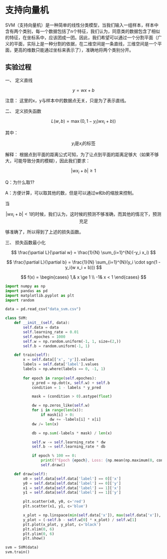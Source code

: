 # 支持向量机
SVM（支持向量机）是一种简单的线性分类模型，当我们输入一组样本，样本中含有两个类别，每一个数据包括了n个特征，我们认为，同意类的数据包含了相似的特征，在坐标系中，应该团成一团。因此，我们希望可以通过一个分割平面（广义的平面，实际上是一种分割的依据，在二维空间是一条直线，三维空间是一个平面，更高的维数只能通过坐标来表示了），准确地将两个类别分开。

## 实验过程
一、 定义直线

$$
y = w x + b 
$$

注意：
这里的x，y与样本中的数据点无关，只是为了表示直线。

二、 定义损失函数

$$
L(w,b) = \max(0 , 1 - y_i(w x_i + b))
$$


其中：

$$
y_i \text{是}x_i\text{的标签}
$$

解释：
根据点到平面的距离公式可知，为了让点到平面的距离足够大（如果不够大，可能导致分类的模糊），因此我们要求：

$$
|w x_i + b| \ge 1
$$

Q：为什么取1? 

A：方便计算，可以取其他的数，但是可以通过w和b的缩放来控制。

当

$$
|w x_i + b| < 1 \text{的时候，我们认为，这时候的预测不够准确，而其他的情况下，预测充足}
$$

够准确了，所以得到了上述的损失函数。

三、 损失函数最小化

$$
\frac{\partial L}{\partial w} = \frac{1}{N} \sum_{i=1}^{N}(-y_i x_i) 
$$

$$
\frac{\partial L}{\partial b} = \frac{1}{N} \sum_{i=1}^{N}(y_i \cdot sgn(1 - y_i(w x_i + b))) 
$$

$$
f(x) = 
\begin{cases}
1,& x \ge 1 \\
-1& x < 1
\end{cases}
$$

```python
import numpy as np
import pandas as pd
import matplotlib.pyplot as plt
import random

data = pd.read_csv("data_svm.csv")

class SVM:
    def __init__(self, data):
        self.data = data
        self.learning_rate = 0.01
        self.epoches = 1000
        self.w = np.random.uniform(-1, 1, size=(2,))  
        self.b = random.uniform(-1, 1)

    def train(self):
        x = self.data[['x', 'y']].values  
        labels = self.data['label'].values
        labels = np.where(labels == 0, -1, 1)
        
        for epoch in range(self.epoches):
            y_pred = np.dot(x, self.w) + self.b
            condition = 1 - labels * y_pred

            mask = (condition > 0).astype(float)

            dw = np.zeros_like(self.w)
            for i in range(len(x)):
                if mask[i] > 0:
                    dw += -labels[i] * x[i]
            dw /= len(x)

            db = np.sum(-labels * mask) / len(x)

            self.w -= self.learning_rate * dw
            self.b -= self.learning_rate * db

            if epoch % 100 == 0:
                print(f"Epoch {epoch}, Loss: {np.mean(np.maximum(0, condition)):.4f}")
                self.draw()

    def draw(self):
        x0 = self.data[self.data['label'] == 0]['x']
        y0 = self.data[self.data['label'] == 0]['y']
        x1 = self.data[self.data['label'] == 1]['x']
        y1 = self.data[self.data['label'] == 1]['y']

        plt.scatter(x0, y0, c='red')
        plt.scatter(x1, y1, c='blue')

        x_plot = np.linspace(min(self.data['x']), max(self.data['x']), 1000)
        y_plot = (-self.b - self.w[0] * x_plot) / self.w[1]
        plt.plot(x_plot, y_plot, c='black')
        plt.xlim(0, 6)
        plt.ylim(0, 6)  
        plt.show()

svm = SVM(data)
svm.train()

```

